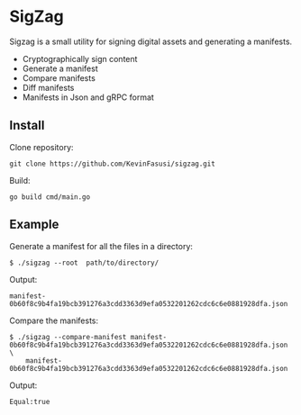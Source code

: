 # SigZag

Sigzag is a small utility for signing digital assets and generating a manifests.

- Cryptographically sign content
- Generate a manifest
- Compare manifests
- Diff manifests
- Manifests in Json and gRPC format

## Install

Clone repository:

```shell
git clone https://github.com/KevinFasusi/sigzag.git
```

Build:

```shell
go build cmd/main.go

```

## Example

Generate a manifest for all the files in a directory:

```shell
$ ./sigzag --root  path/to/directory/
```
Output:
```
manifest-0b60f8c9b4fa19bcb391276a3cdd3363d9efa0532201262cdc6c6e0881928dfa.json
```

Compare the manifests:

```shell
$ ./sigzag --compare-manifest manifest-0b60f8c9b4fa19bcb391276a3cdd3363d9efa0532201262cdc6c6e0881928dfa.json \
    manifest-0b60f8c9b4fa19bcb391276a3cdd3363d9efa0532201262cdc6c6e0881928dfa.json 
```
Output:
```
Equal:true
```


